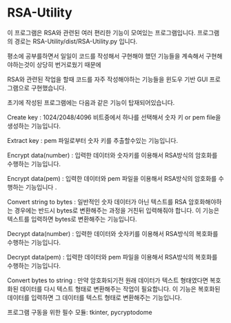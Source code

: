 # RSA-Utility

이 프로그램은 RSA와 관련된 여러 편리한 기능이 모여있는 프로그램입니다. 프로그램의 경로는 RSA-Utility/dist/RSA-Utility.py 입니다.

평소에 공부를하면서 일일이 코드를 작성해서 구현해야 했던 기능들을 계속해서 구현해야하는것이 상당히 번거로웠기 때문에

RSA와 관련된 작업을 할때 코드를 자주 작성해야하는 기능들을 윈도우 기반 GUI 프로그램으로 구현했습니다.

초기에 작성된 프로그램에는 다음과 같은 기능이 탑재되어있습니다.


Create key :
1024/2048/4096 비트중에서 하나를 선택해서 숫자 키 or pem file을 생성하는 기능입니다.


Extract key :
pem 파일로부터 숫자 키를 추출할수있는 기능입니다.


Encrypt data(number) :
입력한 데이터와 숫자키를 이용해서 RSA방식의 암호화를 수행하는 기능입니다.


Encrypt data(pem) :
입력한 데이터와 pem 파일을 이용해서 RSA방식의 암호화를 수행하는 기능입니다
.
  
Convert string to bytes :
일반적인 숫자 데이터가 아닌 텍스트를 RSA 암호화해야하는 경우에는 반드시 bytes로 변환해주는 과정을 거친뒤 입력해줘야 합니다.
이 기능은 텍스트를 입력하면 bytes로 변환해주는 기능입니다.


Decrypt data(number) :
입력한 데이터와 숫자키를 이용해서 RSA방식의 복호화를 수행하는 기능입니다.
  
  
Decrypt data(pem) :
입력한 데이터와 pem 파일을 이용해서 RSA방식의 복호화를 수행하는 기능입니다.
  
  
Convert bytes to string :
만약 암호화되기전 원래 데이터가 텍스트 형태였다면 복호화된 데이터를 다시 텍스트 형태로 변환해주는 작업이 필요합니다.
이 기능은 복호화된 데이터를 입력하면 그 데이터를 텍스트 형태로 변환해주는 기능입니다.
  
 
프로그램 구동을 위한 필수 모듈:
tkinter, pycryptodome
